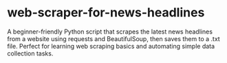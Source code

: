 # web-scraper-for-news-headlines
A beginner-friendly Python script that scrapes the latest news headlines from a website using requests and BeautifulSoup, then saves them to a .txt file. Perfect for learning web scraping basics and automating simple data collection tasks.
